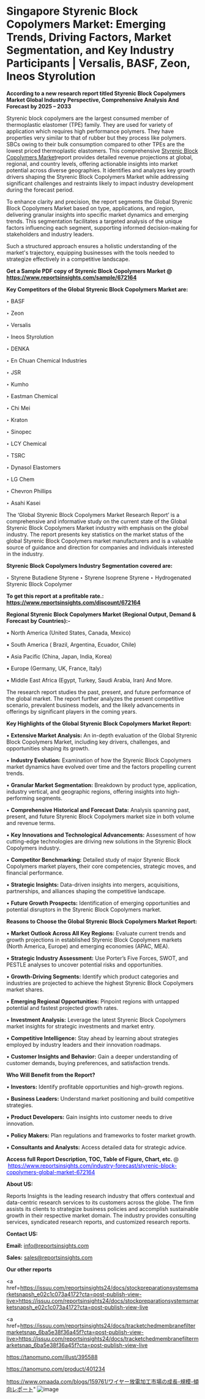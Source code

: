 # Singapore Styrenic Block Copolymers Market: Emerging Trends, Driving Factors, Market Segmentation, and Key Industry Participants | Versalis, BASF, Zeon, Ineos Styrolution

<strong>According to a new research report titled Styrenic Block Copolymers Market Global Industry Perspective, Comprehensive Analysis And Forecast by 2025 – 2033</strong>

Styrenic block copolymers are the largest consumed member of thermoplastic elastomer (TPE) family. They are used for variety of application which requires high performance polymers. They have properties very similar to that of rubber but they process like polymers. SBCs owing to their bulk consumption compared to other TPEs are the lowest priced thermoplastic elastomers. This comprehensive <a href=https://www.reportsinsights.com/sample/672164>Styrenic Block Copolymers Market</a>report provides detailed revenue projections at global, regional, and country levels, offering actionable insights into market potential across diverse geographies. It identifies and analyzes key growth drivers shaping the Styrenic Block Copolymers Market while addressing significant challenges and restraints likely to impact industry development during the forecast period.

To enhance clarity and precision, the report segments the Global Styrenic Block Copolymers Market based on type, applications, and region, delivering granular insights into specific market dynamics and emerging trends. This segmentation facilitates a targeted analysis of the unique factors influencing each segment, supporting informed decision-making for stakeholders and industry leaders.

Such a structured approach ensures a holistic understanding of the market's trajectory, equipping businesses with the tools needed to strategize effectively in a competitive landscape.

<strong>Get a Sample PDF copy of Styrenic Block Copolymers Market </strong><strong>@<a href=https://www.reportsinsights.com/sample/672164 style=color:#0000ff;> https://www.reportsinsights.com/sample/672164</a></strong></font>

<strong>Key Competitors of the Global Styrenic Block Copolymers Market are:</strong>

‣ BASF

‣ Zeon

‣ Versalis

‣ Ineos Styrolution

‣ DENKA

‣ En Chuan Chemical Industries

‣ JSR

‣ Kumho

‣ Eastman Chemical

‣ Chi Mei

‣ Kraton

‣ Sinopec

‣ LCY Chemical

‣ TSRC

‣ Dynasol Elastomers

‣ LG Chem

‣ Chevron Phillips

‣ Asahi Kasei

The ‘Global Styrenic Block Copolymers Market Research Report’ is a comprehensive and informative study on the current state of the Global Styrenic Block Copolymers Market industry with emphasis on the global industry. The report presents key statistics on the market status of the global Styrenic Block Copolymers market manufacturers and is a valuable source of guidance and direction for companies and individuals interested in the industry.

<strong>Styrenic Block Copolymers Industry Segmentation covered are:</strong>

‣ Styrene Butadiene Styrene
‣ Styrene Isoprene Styrene
‣ Hydrogenated Styrenic Block Copolymer

<strong>To get this report at a profitable rate.: <a href=https://www.reportsinsights.com/discount/672164 style=color:#0000ff;>https://www.reportsinsights.com/discount/672164</a></strong></font>

<strong>Regional Styrenic Block Copolymers Market (Regional Output, Demand &amp; Forecast by Countries):-</strong>

• North America (United States, Canada, Mexico)

• South America ( Brazil, Argentina, Ecuador, Chile)

• Asia Pacific (China, Japan, India, Korea)

• Europe (Germany, UK, France, Italy)

• Middle East Africa (Egypt, Turkey, Saudi Arabia, Iran) And More.

The research report studies the past, present, and future performance of the global market. The report further analyzes the present competitive scenario, prevalent business models, and the likely advancements in offerings by significant players in the coming years.

<strong>Key Highlights of the Global Styrenic Block Copolymers Market Report:</strong>

• <strong>Extensive Market Analysis:</strong> An in-depth evaluation of the Global Styrenic Block Copolymers Market, including key drivers, challenges, and opportunities shaping its growth.

• <strong>Industry Evolution:</strong> Examination of how the Styrenic Block Copolymers market dynamics have evolved over time and the factors propelling current trends.

• <strong>Granular Market Segmentation:</strong> Breakdown by product type, application, industry vertical, and geographic regions, offering insights into high-performing segments.

• <strong>Comprehensive Historical and Forecast Data:</strong> Analysis spanning past, present, and future Styrenic Block Copolymers market size in both volume and revenue terms.

• <strong>Key Innovations and Technological Advancements:</strong> Assessment of how cutting-edge technologies are driving new solutions in the Styrenic Block Copolymers industry.

• <strong>Competitor Benchmarking:</strong> Detailed study of major Styrenic Block Copolymers market players, their core competencies, strategic moves, and financial performance.

• <strong>Strategic Insights:</strong> Data-driven insights into mergers, acquisitions, partnerships, and alliances shaping the competitive landscape.

• <strong>Future Growth Prospects:</strong> Identification of emerging opportunities and potential disruptors in the Styrenic Block Copolymers market.

<strong>Reasons to Choose the Global Styrenic Block Copolymers Market Report:</strong>

• <strong>Market Outlook Across All Key Regions:</strong> Evaluate current trends and growth projections in established Styrenic Block Copolymers markets (North America, Europe) and emerging economies (APAC, MEA).

• <strong>Strategic Industry Assessment:</strong> Use Porter’s Five Forces, SWOT, and PESTLE analyses to uncover potential risks and opportunities.

• <strong>Growth-Driving Segments:</strong> Identify which product categories and industries are projected to achieve the highest Styrenic Block Copolymers market shares.

• <strong>Emerging Regional Opportunities:</strong> Pinpoint regions with untapped potential and fastest projected growth rates.

• <strong>Investment Analysis:</strong> Leverage the latest Styrenic Block Copolymers market insights for strategic investments and market entry.

• <strong>Competitive Intelligence:</strong> Stay ahead by learning about strategies employed by industry leaders and their innovation roadmaps.

• <strong>Customer Insights and Behavior:</strong> Gain a deeper understanding of customer demands, buying preferences, and satisfaction trends.

<strong>Who Will Benefit from the Report?</strong>

• <strong>Investors:</strong> Identify profitable opportunities and high-growth regions.

• <strong>Business Leaders:</strong> Understand market positioning and build competitive strategies.

• <strong>Product Developers:</strong> Gain insights into customer needs to drive innovation.

• <strong>Policy Makers:</strong> Plan regulations and frameworks to foster market growth.

• <strong>Consultants and Analysts:</strong> Access detailed data for strategic advice.
</ul>
<strong>Access full Report Description, TOC, Table of Figure, Chart, etc. </strong>@  <a href=https://www.reportsinsights.com/industry-forecast/styrenic-block-copolymers-global-market-672164 style=color:#0000ff;>https://www.reportsinsights.com/industry-forecast/styrenic-block-copolymers-global-market-672164</a></font>

<strong><strong>About US</strong>:</strong>

Reports Insights is the leading research industry that offers contextual and data-centric research services to its customers across the globe. The firm assists its clients to strategize business policies and accomplish sustainable growth in their respective market domain. The industry provides consulting services, syndicated research reports, and customized research reports.

<strong>Contact US:</strong>

<p class=""""><b>Email:</b> <a href=mailto:info@reportsinsights.com>info@reportsinsights.com</a></p>
<p class=""""><b>Sales:</b> <a href=mailto:sales@reportsinsights.com>sales@reportsinsights.com</a></p>

<strong>Our other reports</strong>

<a href=https://issuu.com/reportsinsights24/docs/stockpreparationsystemsmarketsnapsh_e02c1c073a4172?cta=post-publish-view-live>https://issuu.com/reportsinsights24/docs/stockpreparationsystemsmarketsnapsh_e02c1c073a4172?cta=post-publish-view-live</a>

<a href=https://issuu.com/reportsinsights24/docs/tracketchedmembranefiltermarketsnap_6ba5e38f36a45f?cta=post-publish-view-live>https://issuu.com/reportsinsights24/docs/tracketchedmembranefiltermarketsnap_6ba5e38f36a45f?cta=post-publish-view-live</a>

<a href=https://tanomuno.com/illust/395588>https://tanomuno.com/illust/395588</a>

<a href=https://tanomuno.com/product/401234>https://tanomuno.com/product/401234</a>

<a href=https://www.omaada.com/blogs/159761/ワイヤー放電加工市場の成長-規模-傾向レポート>https://www.omaada.com/blogs/159761/ワイヤー放電加工市場の成長-規模-傾向レポート</a>"
![image](https://github.com/user-attachments/assets/451f2c41-2dbb-4cd7-a28e-5be9204d644e)
